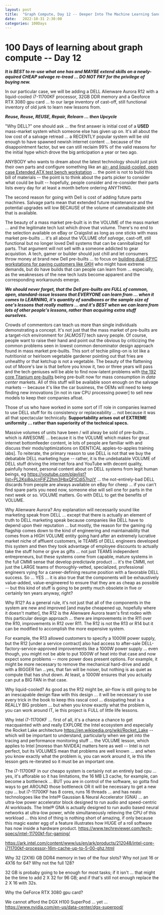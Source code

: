 ```yaml
---
layout: post
title:  "Graph Compute, Day 12 -- Deeper Into The Machine Learning Sandboxex"
date:   2022-10-31 2:30:00
categories: 100Days
---
```



# 100 Days of learning about graph compute -- Day 12


***It is BEST to re-use what one has and MAYBE extend skills on a newly-aquired CHEAP salvage re-tread ... DO NOT PAY for the privilege of buying new.***

In our particular case, we will be adding a DELL Alienware Aurora R12 with a liquid-cooled i7-11700KF processor, 32GB DDR memory and a Geoforce RTX 3080 gpu card ... to our large inventory of cast-off, still functional inventory of old junk to learn new lessons from.

***Reuse, Reuse, REUSE, Repair, Relearn ... then Upcycle***

"Why DELL?" one should ask ... the first answer is initial cost of a **USED** mass-market system which someone else has given up on. It's all about the low cost of a salvage retread ... a RECENTLY popular system will be old enough to have spawned newish internet content ... because of the disappointment factor, but we can still reclaim 99% of the valid reasons for the initial hype which drove the big anticipation a year or two ago. 

ANYBODY who wants to dream about the latest technology should just pick their own parts and configure something like an [air- and liquid-cooled, open case Extended ATX test bench workstation](https://pcpartpicker.com/user/MarkBruns/saved/#view=RrmwYJ) ... the point is not to build this bill of materials -- the point is to think about the parts picker to consider what could be built -- hopefully, people consider and re-consider their parts lists every day for at least a month before ordering ANYTHING.

The second reason for going with Dell is cost of adding future parts machines. Salvage parts mean that extended future maintenance and the potential upgrades will low BECAUSE of the volume of cannabalizable shit that is available.  

The beauty of a mass market pre-built is in the VOLUME of the mass market ... and the legitimate tech lust which drove that volume.  There's no end to the selection available on eBay or Craigslist as long as one sticks with mass market pre-builts ... it's all about the VOLUME ofof *salvage*, cast-off, still functional but no longer loved Dell systems that can be cannibalized for parts. That argument will not sell with a someone addicted to gear acquistion. A tech, gamer or builder should just chill and let consumers throw money at brand new Dell pre-builts ... to focus on [building dual-EPYC workstations for paying customers like GKH](https://www.youtube.com/watch?v=zTav7r38y-Y) who might have extreme demands, but do have builds that can people can learn from ... especially, as the weaknesses of the new tech lusts become apparent and the corresponding workarounds emerge.

***We should never forget, that the Dell pre-builts are FULL of common, open, standard-issue lessons that EVERYONE can learn from ... when it comes to LEARNING, it's quantity of sandboxes or the sample size of one's lessons that really matters ... and it's BEST when we can learn from lots of other people's lessons, rather than acquiring extra stuff ourselves.***

Crowds of commentors can teach us more than single individuals demonstrating a concept.  It's not just that the mass market of pre-builts are a target-rich environment for *[ALMOST]* tech savvy people. Of course, people want to raise their hand and point out the obvious by criticizing the common problems seen in lowest common denominator design approach found in mass market pre-builts. This sort of techie piling-on is lot like a nutritionist or heirloom vegetable gardener pointing out that fries are unhealthy or that ketchup is not a vegetable.  The beauty of the flattening out of Moore's law is that before you know it, two or three years will pass and the tech geniuses will be able to find now-latent problems with [the 192 core Titanium pre-builts](https://www.tomshardware.com/reviews/amd-4th-gen-epyc-genoa-9654-9554-and-9374f-review-96-cores-zen-4-and-5nm-disrupt-the-data-center/3) being pre-built now for mass consumption in *data center* markets. All of this stuff will be available soon enough on the salvage markets -- because it's like the car business, the OEMs will need to keep finding new innovations [in not in raw CPU processing power] to sell new models to keep their companies afloat. 

Those of us who have worked in some sort of IT role in companies learned to use DELL stuff for its consistency or replaceability ... not because it was all that spectacular technically. **Supportability arises out of EXTREME uniformity ... rather than superiority of the technical specs.**

Massive volumes of units have been / will alway be sold of pre-builts ... which is AWESOME ... because it is the VOLUME which makes for great internet  bottomfeeder content, ie lots of people are familiar with and discuss their mods/optimizations on IDENTICAL apples-to-apples training labs].  To reiterate, the primary reason to use DELL is not that we buy the debatable DELL marketing hype -- rather, it is the undebatable VOLUME of DELL stuff driving the internet fora and YouTube with decent quality, painfully honest, personal content about on DELL systems from legit human beings, eg   https://youtube.com/playlist?list=PL2Ksi8qJcnFIFZ2hm3HbxQFtCdi57nzjY ... the not-entirely-bad DELL discards from people are always available on eBay for cheep ... if you can't find spare parts you need now, someone else will sell one for parts in the next week or so.  VOLUME matters.  Go with DELL to get the benefits of VOLUME.

Why Alienware Aurora?  Any explanation will necessarily sound like marketing speak from DELL ... except that there is actually an element of truth to DELL marketing speak because companies like DELL have to depend upon their reputation ... but mostly, the reason for the gaming rig flagship comes down to the kind of engineering and maintainability that comes from a HIGH VOLUME entity going hard after an extremely lucrative market niche of affluent customers, ie TEAMS of DELL engineers developed this system and then they took advantage of employee discounts to actually take the stuff home or give as gifts ... not just TEAMS independent entrepreneurs, but these systems come from capable, mature systems in the full CMMI sense that develop predictavle product ... it's the CMMI, not just the LARGE teams of thoroughly-vetted, specialized, professional engineers vying for a career-defining resume position with a favorable DELL success.  So ... YES ... it is also true that the components will be exhaustively value-added, value-engineered to ensure that they are as cheap as possible -- but this kind of stuff is going to be pretty much obsolete in five or certainly ten years anyway, right?

Why R12?  As a general rule, it's not just that all of the components in the system are new and improved [and maybe cheapened up, hopefully where it doesn't matter], the R12 is the Alienware Aurora team's first rodeo with this particular design approach ... there are improvements in the R11 over the R10, improvements in R12 over R11.  The R12 is not the R13 or R14 but it can be modified to accomplish the more expensive system.

For example, the R13 allowed customers to specify a 1000W power supply, but the R12 [under a service contract] also had access to after-sale DELL-factory-service-approved improvements like a 1000W power supply ... even though, you might not be able to put 1000W of heat into that case and now expect some problems -- more power does present options.  For example, it might be more necessary to remove the mechanical hard-drive and add with a BIGGER fan ...yes, that fan will be noiser, but nothing is as quiet as compute that has shut down. At least, a 1000W ensures that you actually can put a BIG FAN in that case.  

Why liquid-cooled?  As good as the R12 might be, air-flow is still going to be an inescapable design flaw with this design ... it will be necessary to use every trick in the book to keep this rascal cool ... dissipating heat is a REALLY BIG problem ... but when you know exactly what the problem is, you can work around IT, ie this project is FULL of little life lessons.

Why Intel i7-11700KF ... first of all, it's a chance a chance to get reacquainted with and really EXPLORE the Intel ecosystem and especially the Rocket Lake architecture https://en.wikipedia.org/wiki/Rocket_Lake -- which will be important to understand, particularly when we get into the tracing and performance monitoring stuff ... the VOLUME lesson, which applies to Intel [moreso than NVIDEA] matters here as well -- Intel is not perfect, but its VOLUMES mean that problems are well known ...  and when you know exactly what the problem is, you can work around it, ie this life lesson gets re-iterated so it must be an important one.

The i7-11700KF in our cheapo system is certainly not an entirely bad cpu ... yes, it's afforable so it has limitations, the 16 MB L3 cache, for example, can become a bottleneck ... BUT you are in control of the software, so gotta find ways to get AROUND those bottleneck OR it will be necessary to get a new cpu ... but i7-11700KF has 8 cores, runs 16 threads ... and has neato technologoes like the Intel® Gaussian & Neural Accelerator (GNA) ... an ultra-low power accelerator block designed to run audio and speed-centric AI workloads. The Intel® GNA is actually designed to run audio based neural networks at ultra-low power, while simultaneously relieving the CPU of this workload ... this kind of thing is nothing short of amazing, if only because this magic easter egg of a feature illustrates how HUGE of a roll software has now inside a hardware product.
 https://www.techreviewer.com/tech-specs/intel-11700kf-for-gaming/

https://ark.intel.com/content/www/us/en/ark/products/212048/intel-core-i711700kf-processor-16m-cache-up-to-5-00-ghz.html


Why 32 (2X16) GB DDR4 memory in two of the four slots? Why not just 16 or 4X16 for 64? Why not the full 128?

32 GB is probaby going to be enough for most tasks; if it isn't ... that might be the time to add 2 X 32 for 96 GB; and if that's still not enough replace the 2 X 16 with 32s.

Why the GeForce RTX 3080 gpu card?  

We cannot afford the DGX H100 SuperPod ... yet ...  https://www.nvidia.com/en-us/data-center/dgx-superpod/
